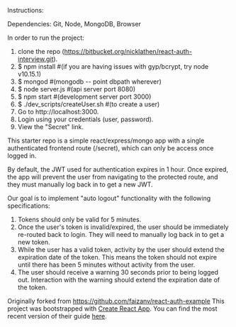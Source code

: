 Instructions:

Dependencies: Git, Node, MongoDB, Browser

In order to run the project:
1. clone the repo (https://bitbucket.org/nicklathen/react-auth-interview.git).
2. $ npm install #(if you are having issues with gyp/bcrypt, try node v10.15.1)
3. $ mongod  #(mongodb -- point dbpath wherever)
4. $ node server.js  #(api server port 8080)
5. $ npm start  #(development server port 3000)
6. $ ./dev_scripts/createUser.sh  #(to create a user)
7. Go to http://localhost:3000.
8. Login using your credentials (user, password).
9. View the "Secret" link.

This starter repo is a simple react/express/mongo app with a single authenticated frontend route (/secret), which can only be access once logged in.

By default, the JWT used for authentication expires in 1 hour. Once expired, the app will prevent the user from navigating to the protected route, and they must manually log back in to get a new JWT.

Our goal is to implement "auto logout" functionality with the following specifications:

  1. Tokens should only be valid for 5 minutes.
  2. Once the user's token is invalid/expired, the user should be immediately re-routed back to login. They will need to manually log back in to get a new token.
  3. While the user has a valid token, activity by the user should extend the expiration date of the token. This means the token should not expire until there has been 5 minutes without activity from the user.
  4. The user should receive a warning 30 seconds prior to being logged out. Interaction with the warning should extend the expiration date of the token.






Originally forked from https://github.com/faizanv/react-auth-example
This project was bootstrapped with [Create React App](https://github.com/facebookincubator/create-react-app).
You can find the most recent version of their guide [here](https://github.com/facebookincubator/create-react-app/blob/master/packages/react-scripts/template/README.md).